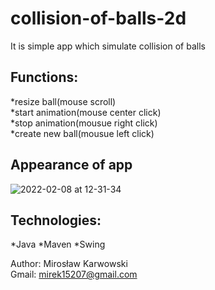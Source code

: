 # collision-of-balls-2d</br>
It is simple app which simulate collision of balls</br>

## Functions:</br>
*resize ball(mouse scroll)<br />
*start animation(mouse center click)<br />
*stop animation(mousue right click)<br />
*create new ball(mousue left click)<br />

## Appearance of app
![2022-02-08 at 12-31-34](https://user-images.githubusercontent.com/62155678/152978936-59b221a4-a7c7-4942-b8c2-99e62c9b9bf6.png)


## Technologies:
*Java
*Maven
*Swing

Author: Mirosław Karwowski</br>
Gmail: mirek15207@gmail.com</br>



